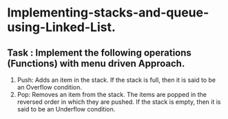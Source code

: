 # Implementing-stacks-and-queue-using-Linked-List.

## Task : Implement the following operations (Functions) with menu driven Approach.

1) Push: Adds an item in the stack. If the stack is full, then it is said to be an Overflow
condition. <br />
2) Pop: Removes an item from the stack. The items are popped in the reversed order
in which they are pushed. If the stack is empty, then it is said to be an Underflow
condition.
